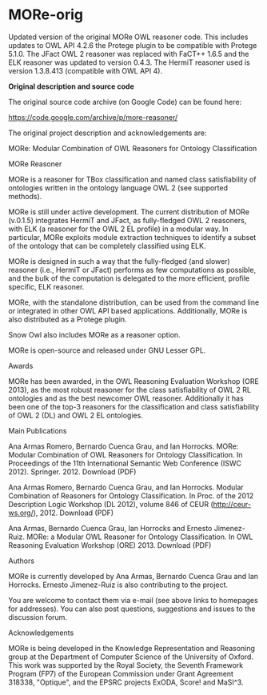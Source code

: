 # MORe-orig
Updated version of the original MORe OWL reasoner code.  This includes updates to OWL API 4.2.6 the Protege plugin to be compatible with Protege 5.1.0.  The JFact OWL 2 reasoner was replaced with FaCT++ 1.6.5 and the ELK reasoner was updated to version 0.4.3.  The HermiT reasoner used is version 1.3.8.413 (compatible with OWL API 4). 

**Original description and source code**

The original source code archive (on Google Code) can be found here:

https://code.google.com/archive/p/more-reasoner/

The original project description and acknowledgements are:

MORe: Modular Combination of OWL Reasoners for Ontology Classification

MORe Reasoner

MORe is a reasoner for TBox classification and named class satisfiability of ontologies written in the ontology language OWL 2 (see supported methods).

MORe is still under active development. The current distribution of MORe (v.0.1.5) integrates HermiT and JFact, as fully-fledged OWL 2 reasoners, with ELK (a reasoner for the OWL 2 EL profile) in a modular way. In particular, MORe exploits module extraction techniques to identify a subset of the ontology that can be completely classified using ELK.

MORe is designed in such a way that the fully-fledged (and slower) reasoner (i.e., HermiT or JFact) performs as few computations as possible, and the bulk of the computation is delegated to the more efficient, profile specific, ELK reasoner.

MORe, with the standalone distribution, can be used from the command line or integrated in other OWL API based applications. Additionally, MORe is also distributed as a Protege plugin.

Snow Owl also includes MORe as a reasoner option.

MORe is open-source and released under GNU Lesser GPL.

Awards

MORe has been awarded, in the OWL Reasoning Evaluation Workshop (ORE 2013), as the most robust reasoner for the class satisfiability of OWL 2 RL ontologies and as the best newcomer OWL reasoner. Additionally it has been one of the top-3 reasoners for the classification and class satisfiability of OWL 2 (DL) and OWL 2 EL ontologies.

Main Publications

Ana Armas Romero, Bernardo Cuenca Grau, and Ian Horrocks. MORe: Modular Combination of OWL Reasoners for Ontology Classification. In Proceedings of the 11th International Semantic Web Conference (ISWC 2012). Springer. 2012. Download (PDF)

Ana Armas Romero, Bernardo Cuenca Grau, and Ian Horrocks. Modular Combination of Reasoners for Ontology Classification. In Proc. of the 2012 Description Logic Workshop (DL 2012), volume 846 of CEUR (http://ceur-ws.org/), 2012. Download (PDF)

Ana Armas, Bernardo Cuenca Grau, Ian Horrocks and Ernesto Jimenez-Ruiz. MORe: a Modular OWL Reasoner for Ontology Classification. In OWL Reasoning Evaluation Workshop (ORE) 2013. Download (PDF)

Authors

MORe is currently developed by Ana Armas, Bernardo Cuenca Grau and Ian Horrocks. Ernesto Jimenez-Ruiz is also contributing to the project.

You are welcome to contact them via e-mail (see above links to homepages for addresses). You can also post questions, suggestions and issues to the discussion forum.

Acknowledgements

MORe is being developed in the Knowledge Representation and Reasoning group at the Department of Computer Science of the University of Oxford. This work was supported by the Royal Society, the Seventh Framework Program (FP7) of the European Commission under Grant Agreement 318338, "Optique", and the EPSRC projects ExODA, Score! and MaSI^3.
